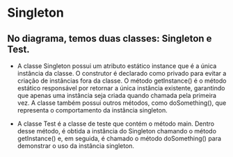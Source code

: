 # Singleton

## No diagrama, temos duas classes: Singleton e Test.

* A classe Singleton  possui um atributo estático instance que é a única instância da classe. O construtor é declarado como privado para evitar a criação de instâncias fora da classe. O método getInstance() é o método estático responsável por retornar a única instância existente, garantindo que apenas uma instância seja criada quando chamada pela primeira vez. A classe também possui outros métodos, como doSomething(), que representa o comportamento da instância singleton.

* A classe Test é a classe de teste que contém o método main. Dentro desse método, é obtida a instância do Singleton chamando o método getInstance() e, em seguida, é chamado o método doSomething() para demonstrar o uso da instância singleton.
